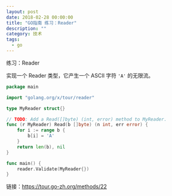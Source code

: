```yaml
---
layout: post
date: 2018-02-28 00:00:00
title: "GO指南 练习：Reader"
description: ""
category: 技术
tags: 
  - go
---
```



练习：Reader

实现一个 Reader 类型，它产生一个 ASCII 字符 `'A'` 的无限流。

<!-- more -->

```go
package main

import "golang.org/x/tour/reader"

type MyReader struct{}

// TODO: Add a Read([]byte) (int, error) method to MyReader.
func (r MyReader) Read(b []byte) (n int, err error) {
	for i := range b {
		b[i] = 'A'
	}
	return len(b), nil
}

func main() {
    reader.Validate(MyReader{})
}
```

链接：https://tour.go-zh.org/methods/22



